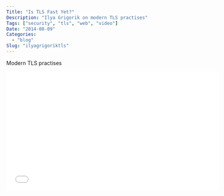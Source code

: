 ```yaml
---
Title: "Is TLS Fast Yet?"
Description: "Ilya Grigorik on modern TLS practises"
Tags: ["security", "tls", "web", "video"]
Date: "2014-08-09"
Categories:
  - "blog"
Slug: "ilyagrigoriktls"
---
```


Modern TLS practises

<div class="video-container">
<iframe width="560" height="315" src="//www.youtube.com/embed/0EB7zh_7UE4" frameborder="0" allowfullscreen></iframe>
</div>
